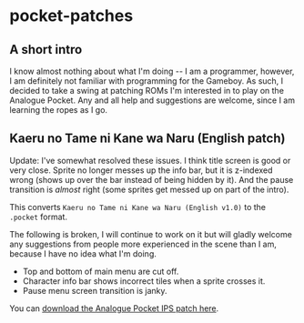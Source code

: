 # pocket-patches

## A short intro

I know almost nothing about what I'm doing -- I am a programmer, however, I am
definitely not familiar with programming for the Gameboy. As such, I decided to
take a swing at patching ROMs I'm interested in to play on the Analogue Pocket.
Any and all help and suggestions are welcome, since I am learning the ropes as I
go.

## Kaeru no Tame ni Kane wa Naru (English patch)

Update: I've somewhat resolved these issues. I think title screen is good or
very close. Sprite no longer messes up the info bar, but it is z-indexed wrong
(shows up over the bar instead of being hidden by it). And the pause transition
is _almost_ right (some sprites get messed up on part of the intro).

This converts `Kaeru no Tame ni Kane wa Naru (English v1.0)` to the `.pocket`
format.

The following is broken, I will continue to work on it but will gladly welcome
any suggestions from people more experienced in the scene than I am, because I
have no idea what I'm doing.

- Top and bottom of main menu are cut off.
- Character info bar shows incorrect tiles when a sprite crosses it.
- Pause menu screen transition is janky.

You can [download the Analogue Pocket IPS patch here](https://github.com/tumes/pocket-patches/blob/main/KaerunoTameniKanewaNaru.ips).
